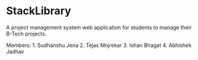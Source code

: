 # StackLibrary
A project management system web application for students to manage their B-Tech projects.


Members: 1. Sudhanshu Jena
          2. Tejas Mnjrekar
          3. Ishan Bhagat
          4. Abhishek Jadhav
